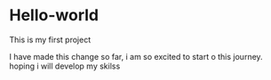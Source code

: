 # Hello-world
This is my first project

I have made this change so far, i am so excited to start o this journey. hoping i will develop my skilss
